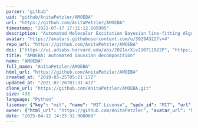 ```yaml
---
parser: "github"
uid: "github/AnitaPetzler/AMOEBA"
url: "https://github.com/AnitaPetzler/AMOEBA"
timestamp: "2022-07-17 17:11:12.105995"
description: "Automated Molecular Excitation Bayesian line-fitting Algorithm"
avatar: "https://avatars.githubusercontent.com/u/39294322?v=4"
repo_url: "https://github.com/AnitaPetzler/AMOEBA"
doi: ["https://ui.adsabs.harvard.edu/abs/2021arXiv210711922P", "https://ui.adsabs.harvard.edu/abs/2021ascl.soft08013P/abstract"]
title: "AMOEBA: Automated Gaussian decomposition"
name: "AMOEBA"
full_name: "AnitaPetzler/AMOEBA"
html_url: "https://github.com/AnitaPetzler/AMOEBA"
created_at: "2019-03-25T05:21:17Z"
updated_at: "2021-07-26T01:31:47Z"
clone_url: "https://github.com/AnitaPetzler/AMOEBA.git"
size: 438
language: "Python"
license: {"key": "mit", "name": "MIT License", "spdx_id": "MIT", "url": "https://api.github.com/licenses/mit", "node_id": "MDc6TGljZW5zZTEz"}
owner: {"html_url": "https://github.com/AnitaPetzler", "avatar_url": "https://avatars.githubusercontent.com/u/39294322?v=4", "login": "AnitaPetzler", "type": "User"}
date: "2025-04-12 14:25:32.988069"
---
```

